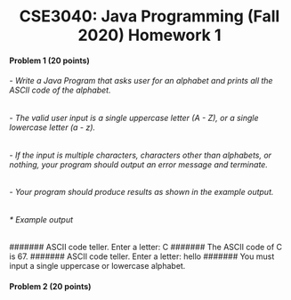 # <center> CSE3040: Java Programming (Fall 2020) Homework 1

#### Problem 1 (20 points)

###### - Write a Java Program that asks user for an alphabet and prints all the ASCII code of the alphabet.
###### - The valid user input is a single uppercase letter (A - Z), or a single lowercase letter (a - z).
###### - If the input is multiple characters, characters other than alphabets, or nothing, your program should output an error message and terminate. 
###### - Your program should produce results as shown in the example output.
###### * Example output
####### ASCII code teller. Enter a letter: C
####### The ASCII code of C is 67.
####### ASCII code teller. Enter a letter: hello
####### You must input a single uppercase or lowercase alphabet.

#### Problem 2 (20 points)

######
